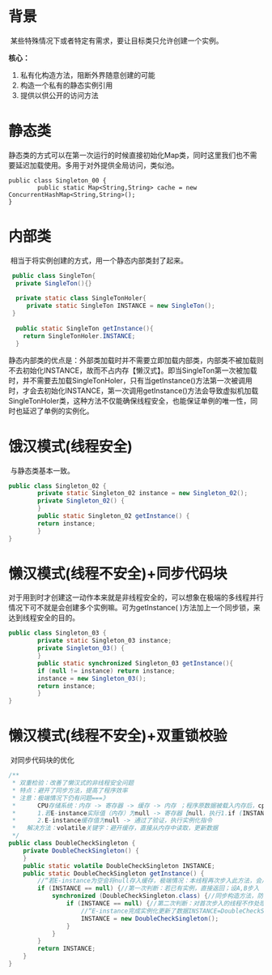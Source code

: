 # 背景

​		某些特殊情况下或者特定有需求，要让目标类只允许创建一个实例。

**核心：**

1. 私有化构造方法，阻断外界随意创建的可能
2. 构造一个私有的静态实例引用
3. 提供以供公开的访问方法



# 静态类

​		静态类的⽅式可以在第一次运行的时候直接初始化Map类，同时这里我们也不需要延迟加载使⽤。多用于对外提供全局访问，类似池。

```
public class Singleton_00 {
		public static Map<String,String> cache = new ConcurrentHashMap<String,String>();
}
```



# 内部类

​		相当于将实例创建的方式，用一个静态内部类封了起来。

```java
 public class SingleTon{
  private SingleTon(){}
   
  private static class SingleTonHoler{
     private static SingleTon INSTANCE = new SingleTon();
 }
 
  public static SingleTon getInstance(){
    return SingleTonHoler.INSTANCE;
  }
```

静态内部类的优点是：外部类加载时并不需要立即加载内部类，内部类不被加载则不去初始化INSTANCE，故而不占内存【懒汉式】。即当SingleTon第一次被加载时，并不需要去加载SingleTonHoler，只有当getInstance()方法第一次被调用时，才会去初始化INSTANCE，第一次调用getInstance()方法会导致虚拟机加载SingleTonHoler类，这种方法不仅能确保线程安全，也能保证单例的唯一性，同时也延迟了单例的实例化。

#  饿汉模式(线程安全)

​		与静态类基本一致。

```java
public class Singleton_02 {
		private static Singleton_02 instance = new Singleton_02();
		private Singleton_02() {
		}
		public static Singleton_02 getInstance() {
		return instance;
		}
}
```



# 懒汉模式(线程不安全)+同步代码块

​		对于用到时才创建这一动作本来就是非线程安全的，可以想象在极端的多线程并行情况下可不就是会创建多个实例嘛。可为getInstance( )方法加上一个同步锁，来达到线程安全的目的。

```java
public class Singleton_03 {
		private static Singleton_03 instance;
		private Singleton_03() {
		}
		public static synchronized Singleton_03 getInstance(){
		if (null != instance) return instance;
		instance = new Singleton_03();
		return instance;
		}
}
```



# 懒汉模式(线程不安全)+双重锁校验

​		对同步代码块的优化

```java
/**
 * 双重检验：改善了懒汉式的非线程安全问题
 * 特点：避开了同步方法，提高了程序效率
 * 注意：极端情况下仍有问题===》
 *      CPU存储系统：内存 -> 寄存器 -> 缓存 -> 内存 ；程序原数据被载入内存后，cpu为效率考量会将其通过寄存器载入缓存，载入寄存器的数据在本行指令结束之后会将其释放移入缓存，缓存的数据仅本线程可访问
 *      1.若E-instance实际值（内存）为null -> 寄存器【null，执行1.if (INSTANCE == null)后释放】 -> 缓存 null
 *      2.E-instance缓存值为null -> 通过了验证，执行实例化指令
 *   解决方法：volatile关键字：避开缓存，直接从内存中读取，更新数据
 */
public class DoubleCheckSingleton {
    private DoubleCheckSingleton() {
    }
    public static volatile DoubleCheckSingleton INSTANCE;
    public static DoubleCheckSingleton getInstance() {
        //“若E-instance为空会将null存入缓存，极端情况：本线程再次步入此方法，会从缓存中获取null，从而再次执行实例化”
        if (INSTANCE == null) {//第一次判断：若已有实例，直接返回；设A,B步入
            synchronized (DoubleCheckSingleton.class) {//同步构造方法，防止多线程的多创建，设A获取锁，B等待
                if (INSTANCE == null) {//第二次判断：对首次步入的线程不作处理，当A实例化后，B步入，若无此判断，B将直接执行new指令，破坏单例
                    //“E-instance完成实例化更新了数据INSTANCE=DoubleCheckSingleton@2b46d869并将其存入内存，更改了实际值，他线程会获取非空的实际值步入判断，”
                    INSTANCE = new DoubleCheckSingleton();
                }
            }
        }
        return INSTANCE;
    }
}
```

